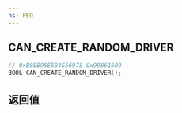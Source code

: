 ```yaml
---
ns: PED
---
```

## CAN_CREATE_RANDOM_DRIVER

```c
// 0xB8EB95E5B4E56978 0x99861609
BOOL CAN_CREATE_RANDOM_DRIVER();
```


## 返回值
